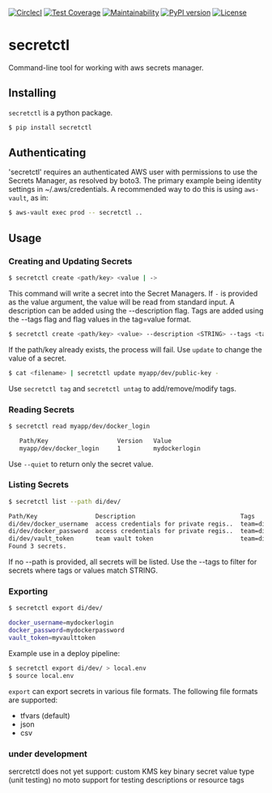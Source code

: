 [![CirclecI][circle-badge]][circle-repo]
[![Test Coverage][cc-coverage-badge]][cc-coverage-repo]
[![Maintainability][cc-maintainability-badge]][cc-maintainability-repo]
[![PyPI version][pypy-badge]][pypy]
[![License][license-badge]][license]

# secretctl
Command-line tool for working with aws secrets manager.

[circle-badge]: https://circleci.com/gh/ncheneweth/secretctl.svg?style=svg
[circle-repo]: https://circleci.com/gh/ncheneweth/secretctl
[cc-coverage-badge]: https://api.codeclimate.com/v1/badges/01a1314e60921919bb12/test_coverage
[cc-coverage-repo]: https://codeclimate.com/github/ncheneweth/secretctl/test_coverage
[cc-maintainability-badge]: https://api.codeclimate.com/v1/badges/01a1314e60921919bb12/maintainability
[cc-maintainability-repo]: https://codeclimate.com/github/ncheneweth/secretctl/maintainability
[pypy-badge]: https://badge.fury.io/py/secretctl.svg
[pypy]: https://pypi.python.org/pypi/secretctl
[license-badge]: https://img.shields.io/badge/license-MIT-blue.svg
[license]: https://raw.githubusercontent.com/feedyard/circleci-base-agent/master/LICENSE

## Installing

`secretctl` is a python package.

```bash
$ pip install secretctl
```

## Authenticating

'secretctl' requires an authenticated AWS user with permissions to use the Secrets Manager, as resolved by boto3.
The primary example being identity settings in ~/.aws/credentials. A recommended way to do this is using `aws-vault`,
as in:

```bash
$ aws-vault exec prod -- secretctl ..
```

## Usage

### Creating and Updating Secrets

```bash
$ secretctl create <path/key> <value | ->
```

This command will write a secret into the Secret Managers. If `-` is provided as the value argument, the value will be read from standard input. A description can be added using the --description flag. Tags are added using the --tags flag
and flag values in the tag=value format.

```bash
$ secretctl create <path/key> <value> --description <STRING> --tags <tag>=<value>, ..
```

If the path/key already exists, the process will fail. Use `update` to change the value of a
secret.

```bash
$ cat <filename> | secretctl update myapp/dev/public-key -
```
Use `secretctl tag` and `secretctl untag` to add/remove/modify tags.

### Reading Secrets

```bash
$ secretctl read myapp/dev/docker_login

   Path/Key                   Version   Value
   myapp/dev/docker_login     1         mydockerlogin
```
Use `--quiet` to return only the secret value.

### Listing Secrets

```bash
$ secretctl list --path di/dev/

Path/Key                Description                             Tags
di/dev/docker_username  access credentials for private regis..  team=di, circleci-context=team-di
di/dev/docker_password  access credentials for private regis..  team=di, circleci-context=team-di
di/dev/vault_token      team vault token                        team=di, circleci-context=team-di
Found 3 secrets.
```

If no --path is provided, all secrets will be listed. Use the --tags <STRING> to filter for secrets where tags or values
match STRING.

### Exporting
```bash
$ secretctl export di/dev/

docker_username=mydockerlogin
docker_password=mydockerpassword
vault_token=myvaulttoken
```

Example use in a deploy pipeline:
```bash
$ secretctl export di/dev/ > local.env
$ source local.env
```

`export` can export secrets in various file formats. The following
file formats are supported:

* tfvars (default)
* json
* csv



### under development

sercretctl does not yet support:
custom KMS key
binary secret value type
(unit testing) no moto support for testing descriptions or resource tags
